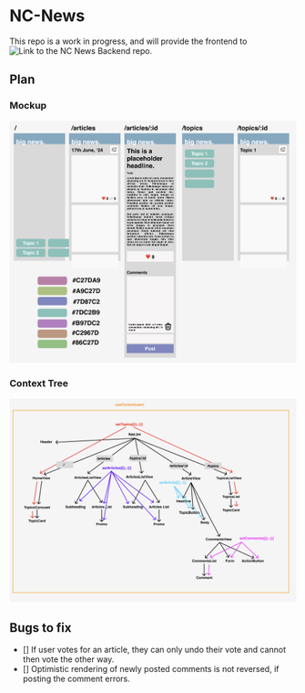 # NC-News

This repo is a work in progress, and will provide the frontend to ![Link to the NC News Backend repo](https://github.com/liampjh34/nc-news-backend).

## Plan

### Mockup
![An news sharing app with a homepage, list views for articles and topics, and a page for reading an article and associated comments](./plan/Mockup.png)

### Context Tree
![A context tree diagram for the app described above](./plan/Context%20Tree%20Diagram.png)

## Bugs to fix

- [] If user votes for an article, they can only undo their vote and cannot then vote the other way.
- [] Optimistic rendering of newly posted comments is not reversed, if posting the comment errors.